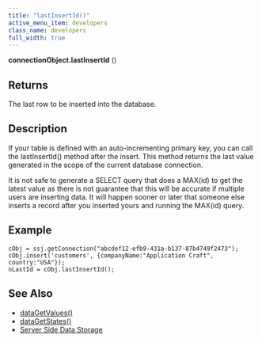 ```yaml
---
title: "lastInsertId()"
active_menu_item: developers
class_name: developers
full_width: true
---
```



**connectionObject.lastInsertId** ()

## Returns

The last row to be inserted into the database.

## Description

If your table is defined with an auto-incrementing primary key, you can call the lastInsertId() method after the insert. This method returns the last value generated in the scope of the current database connection.

It is not safe to generate a SELECT query that does a MAX(id) to get the latest value as there is not guarantee that this will be accurate if multiple users are inserting data. It will happen sooner or later that someone else inserts a record after you inserted yours and running the MAX(id) query.

## Example

    cObj = ssj.getConnection("abcdef12-efb9-431a-b137-87b4749f2473");
    cObj.insert('customers', {companyName:"Application Craft", country:"USA"});
    nLastId = cObj.lastInsertId();
     
   

## See Also

 - [dataGetValues()](/developers/user-guide/scripting-apis/client-api/widget-data-state-manipulation/datagetvalues)
 - [dataGetStates()](/developers/user-guide/scripting-apis/client-api/widget-data-state-manipulation/datagetstates)
 - [Server Side Data Storage](/developers/user-guide/product-guide/data-storage/server-side-data-storage/)


